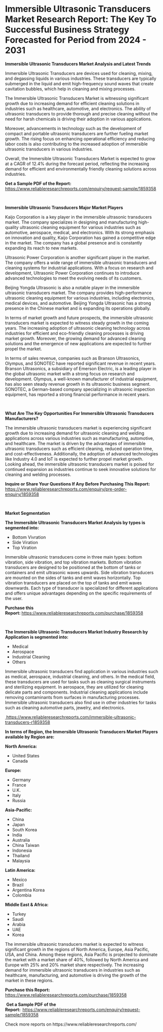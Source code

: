 <p><h1>Immersible Ultrasonic Transducers Market Research Report: The Key To Successful Business Strategy Forecasted for Period from 2024 - 2031</h1></p><p><strong>Immersible Ultrasonic Transducers Market Analysis and Latest Trends</strong></p>
<p><p>Immersible Ultrasonic Transducers are devices used for cleaning, mixing, and degassing liquids in various industries. These transducers are typically submerged in the liquid and emit high-frequency sound waves that create cavitation bubbles, which help in cleaning and mixing processes.</p><p>The Immersible Ultrasonic Transducers Market is witnessing significant growth due to increasing demand for efficient cleaning solutions in industries such as healthcare, automotive, and electronics. The ability of ultrasonic transducers to provide thorough and precise cleaning without the need for harsh chemicals is driving their adoption in various applications.</p><p>Moreover, advancements in technology such as the development of compact and portable ultrasonic transducers are further fueling market growth. The rising focus on enhancing operational efficiency and reducing labor costs is also contributing to the increased adoption of immersible ultrasonic transducers in various industries.</p><p>Overall, the Immersible Ultrasonic Transducers Market is expected to grow at a CAGR of 12.4% during the forecast period, reflecting the increasing demand for efficient and environmentally friendly cleaning solutions across industries.</p></p>
<p><strong>Get a Sample PDF of the Report:&nbsp;</strong> <a href="https://www.reliableresearchreports.com/enquiry/request-sample/1859358">https://www.reliableresearchreports.com/enquiry/request-sample/1859358</a></p>
<p>&nbsp;</p>
<p><strong>Immersible Ultrasonic Transducers Major Market Players</strong></p>
<p><p>Kaijo Corporation is a key player in the immersible ultrasonic transducers market. The company specializes in designing and manufacturing high-quality ultrasonic cleaning equipment for various industries such as automotive, aerospace, medical, and electronics. With its strong emphasis on innovation and quality, Kaijo Corporation has gained a competitive edge in the market. The company has a global presence and is constantly expanding its reach to new markets.</p><p>Ultrasonic Power Corporation is another significant player in the market. The company offers a wide range of immersible ultrasonic transducers and cleaning systems for industrial applications. With a focus on research and development, Ultrasonic Power Corporation continues to introduce advanced technologies to meet the evolving needs of its customers. </p><p>Beijing Yongda Ultrasonic is also a notable player in the immersible ultrasonic transducers market. The company provides high-performance ultrasonic cleaning equipment for various industries, including electronics, medical devices, and automotive. Beijing Yongda Ultrasonic has a strong presence in the Chinese market and is expanding its operations globally.</p><p>In terms of market growth and future prospects, the immersible ultrasonic transducers market is expected to witness steady growth in the coming years. The increasing adoption of ultrasonic cleaning technology across industries for efficient and eco-friendly cleaning processes is driving market growth. Moreover, the growing demand for advanced cleaning solutions and the emergence of new applications are expected to further propel the market.</p><p>In terms of sales revenue, companies such as Branson Ultrasonics, Olympus, and SONOTEC have reported significant revenue in recent years. Branson Ultrasonics, a subsidiary of Emerson Electric, is a leading player in the global ultrasonic market with a strong focus on research and development. Olympus, a well-known manufacturer of industrial equipment, has also seen steady revenue growth in its ultrasonic business segment. SONOTEC, a German-based company specializing in ultrasonic inspection equipment, has reported a strong financial performance in recent years.</p></p>
<p>&nbsp;</p>
<p><strong>What Are The Key Opportunities For Immersible Ultrasonic Transducers Manufacturers?</strong></p>
<p><p>The immersible ultrasonic transducers market is experiencing significant growth due to increasing demand for ultrasonic cleaning and welding applications across various industries such as manufacturing, automotive, and healthcare. The market is driven by the advantages of immersible ultrasonic transducers such as efficient cleaning, reduced operation time, and cost-effectiveness. Additionally, the adoption of advanced technologies like Industry 4.0 and IoT is expected to further propel market growth. Looking ahead, the immersible ultrasonic transducers market is poised for continued expansion as industries continue to seek innovative solutions for cleaning and welding processes.</p></p>
<p><strong>Inquire or Share Your Questions If Any Before Purchasing This Report:</strong> <a href="https://www.reliableresearchreports.com/enquiry/pre-order-enquiry/1859358">https://www.reliableresearchreports.com/enquiry/pre-order-enquiry/1859358</a></p>
<p>&nbsp;</p>
<p><strong>Market Segmentation</strong></p>
<p><strong>The Immersible Ultrasonic Transducers Market Analysis by types is segmented into:</strong></p>
<p><ul><li>Bottom Vivration</li><li>Side Viration</li><li>Top Viration</li></ul></p>
<p><p>Immersible ultrasonic transducers come in three main types: bottom vibration, side vibration, and top vibration markets. Bottom vibration transducers are designed to be positioned at the bottom of tanks or containers and emit ultrasonic waves upwards. Side vibration transducers are mounted on the sides of tanks and emit waves horizontally. Top vibration transducers are placed on the top of tanks and emit waves downwards. Each type of transducer is specialized for different applications and offers unique advantages depending on the specific requirements of the user.</p></p>
<p><strong>Purchase this Report:&nbsp;</strong><a href="https://www.reliableresearchreports.com/purchase/1859358">https://www.reliableresearchreports.com/purchase/1859358</a></p>
<p>&nbsp;</p>
<p><strong>The Immersible Ultrasonic Transducers Market Industry Research by Application is segmented into:</strong></p>
<p><ul><li>Medical</li><li>Aerospace</li><li>Industrial Cleaning</li><li>Others</li></ul></p>
<p><p>Immersible ultrasonic transducers find application in various industries such as medical, aerospace, industrial cleaning, and others. In the medical field, these transducers are used for tasks such as cleaning surgical instruments and sterilizing equipment. In aerospace, they are utilized for cleaning delicate parts and components. Industrial cleaning applications include removing contaminants from surfaces in manufacturing processes. Immersible ultrasonic transducers also find use in other industries for tasks such as cleaning automotive parts, jewelry, and electronics.</p></p>
<p><a href="https://www.reliableresearchreports.com/immersible-ultrasonic-transducers-r1859358">&nbsp;https://www.reliableresearchreports.com/immersible-ultrasonic-transducers-r1859358</a></p>
<p><strong>In terms of Region, the Immersible Ultrasonic Transducers Market Players available by Region are:</strong></p>
<p>
    <p> <strong> North America: </strong>
        <ul>
            <li>United States</li>
            <li>Canada</li>
        </ul>
        </p> 
    <p> <strong> Europe: </strong>
        <ul>
            <li>Germany</li>
            <li>France</li>
            <li>U.K.</li>
            <li>Italy</li>
            <li>Russia</li>
        </ul>
        </p> 
    <p> <strong> Asia-Pacific: </strong>
        <ul>
            <li>China</li>
            <li>Japan</li>
            <li>South Korea</li>
            <li>India</li>
            <li>Australia</li>
            <li>China Taiwan</li>
            <li>Indonesia</li>
            <li>Thailand</li>
            <li>Malaysia</li>
        </ul>
        </p> 
    <p> <strong> Latin America: </strong>
        <ul>
            <li>Mexico</li>
            <li>Brazil</li>
            <li>Argentina Korea</li>
            <li>Colombia</li>
        </ul>
        </p> 
    <p> <strong> Middle East & Africa: </strong>
        <ul>
            <li>Turkey</li>
            <li>Saudi</li>
            <li>Arabia</li>
            <li>UAE</li>
            <li>Korea</li>
        </ul>
    </p>
    </p>
<p><p>The immersible ultrasonic transducers market is expected to witness significant growth in the regions of North America, Europe, Asia Pacific, USA, and China. Among these regions, Asia Pacific is projected to dominate the market with a market share of 40%, followed by North America and Europe with 25% and 20% market share respectively. The increasing demand for immersible ultrasonic transducers in industries such as healthcare, manufacturing, and automotive is driving the growth of the market in these regions.</p></p>
<p><strong>Purchase this Report: </strong><a href="https://www.reliableresearchreports.com/purchase/1859358">https://www.reliableresearchreports.com/purchase/1859358</a></p>
<p>&nbsp;<strong>Get a Sample PDF of the Report:&nbsp;&nbsp;</strong><a href="https://www.reliableresearchreports.com/enquiry/request-sample/1859358">https://www.reliableresearchreports.com/enquiry/request-sample/1859358</a></p>
<p><strong></strong></p>
<p>Check more reports on https://www.reliableresearchreports.com/</p>